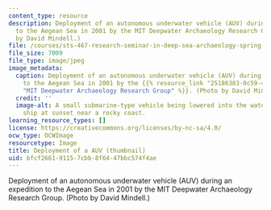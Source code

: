 ```yaml
---
content_type: resource
description: Deployment of an autonomous underwater vehicle (AUV) during an expedition
  to the Aegean Sea in 2001 by the MIT Deepwater Archaeology Research Group. (Photo
  by David Mindell.)
file: /courses/sts-467-research-seminar-in-deep-sea-archaeology-spring-2002/bfcf266191157cbb8f6447bbc574f4ae_sts-467s02-th.jpg
file_size: 7009
file_type: image/jpeg
image_metadata:
  caption: Deployment of an autonomous underwater vehicle (AUV) during an expedition
    to the Aegean Sea in 2001 by the {{% resource_link "25186383-0c59-469b-a25d-b9006ed7fcb7"
    "MIT Deepwater Archaeology Research Group" %}}. (Photo by David Mindell.)
  credit: ''
  image-alt: A small submarine-type vehicle being lowered into the water from a large
    ship at sunset near a rocky coast.
learning_resource_types: []
license: https://creativecommons.org/licenses/by-nc-sa/4.0/
ocw_type: OCWImage
resourcetype: Image
title: Deployment of a AUV (thumbnail)
uid: bfcf2661-9115-7cbb-8f64-47bbc574f4ae
---
```

Deployment of an autonomous underwater vehicle (AUV) during an expedition to the Aegean Sea in 2001 by the MIT Deepwater Archaeology Research Group. (Photo by David Mindell.)